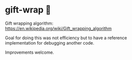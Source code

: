 # gift-wrap :gift:

Gift wrapping algorithm: https://en.wikipedia.org/wiki/Gift_wrapping_algorithm

Goal for doing this was not efficiency but to have a reference implementation
for debugging another code.

Improvements welcome.
